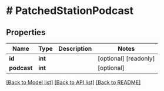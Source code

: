 # # PatchedStationPodcast

## Properties

Name | Type | Description | Notes
------------ | ------------- | ------------- | -------------
**id** | **int** |  | [optional] [readonly]
**podcast** | **int** |  | [optional]

[[Back to Model list]](../../README.md#models) [[Back to API list]](../../README.md#endpoints) [[Back to README]](../../README.md)

